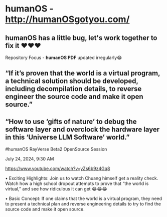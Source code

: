 # humanOS - http://humanOSgotyou.com/
## humanOS has a little bug, let's work together to fix it ❤❤❤ 

Repository Focus - **humanOS PDF** updated irregularly😂

## “If it’s proven that the world is a virtual program, a technical solution should be developed, including decompilation details, to reverse engineer the source code and make it open source.”
## “How to use ‘gifts of nature’ to debug the software layer and overclock the hardware layer in this ‘Universe LLM Software’ world.”

#humanOS RayVerse Beta2 OpenSource Session

July 24, 2024, 9:30 AM

https://www.youtube.com/watch?v=yZs6b9z4Gq8

 • Exciting Highlights: Join us to watch Chuang himself get a reality check. Watch how a high school dropout attempts to prove that “the world is virtual,” and see how ridiculous it can get 😂😂😂
 
 • Basic Concept: If one claims that the world is a virtual program, they need to present a technical plan and reverse engineering details to try to find the source code and make it open source.


